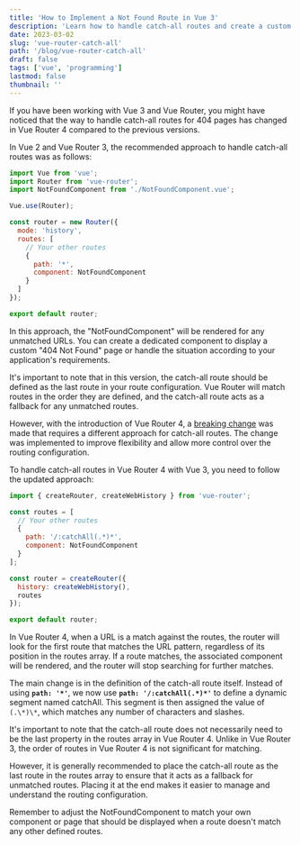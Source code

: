 ```yaml
---
title: 'How to Implement a Not Found Route in Vue 3'
description: 'Learn how to handle catch-all routes and create a custom 404 page in Vue 3 applications using Vue Router 4'
date: 2023-03-02
slug: 'vue-router-catch-all'
path: '/blog/vue-router-catch-all'
draft: false
tags: ['vue', 'programming']
lastmod: false
thumbnail: ''
---
```


If you have been working with Vue 3 and Vue Router, you might have noticed that the way to handle catch-all routes for 404 pages has changed in Vue Router 4 compared to the previous versions.

In Vue 2 and Vue Router 3, the recommended approach to handle catch-all routes was as follows:

```js
import Vue from 'vue';
import Router from 'vue-router';
import NotFoundComponent from './NotFoundComponent.vue';

Vue.use(Router);

const router = new Router({
  mode: 'history',
  routes: [
    // Your other routes
    {
      path: '*',
      component: NotFoundComponent
    }
  ]
});

export default router;
```

In this approach, the "NotFoundComponent" will be rendered for any unmatched URLs. You can create a dedicated component to display a custom "404 Not Found" page or handle the situation according to your application's requirements.

It's important to note that in this version, the catch-all route should be defined as the last route in your route configuration. Vue Router will match routes in the order they are defined, and the catch-all route acts as a fallback for any unmatched routes.

However, with the introduction of Vue Router 4, a [breaking change](https://router.vuejs.org/guide/migration/#removed-star-or-catch-all-routes) was made that requires a different approach for catch-all routes. The change was implemented to improve flexibility and allow more control over the routing configuration.

To handle catch-all routes in Vue Router 4 with Vue 3, you need to follow the updated approach:

```js
import { createRouter, createWebHistory } from 'vue-router';

const routes = [
  // Your other routes
  {
    path: '/:catchAll(.*)*',
    component: NotFoundComponent
  }
];

const router = createRouter({
  history: createWebHistory(),
  routes
});

export default router;

```

In Vue Router 4, when a URL is a match against the routes, the router will look for the first route that matches the URL pattern, regardless of its position in the routes array. If a route matches, the associated component will be rendered, and the router will stop searching for further matches.

The main change is in the definition of the catch-all route itself. Instead of using <code>**path: '*\'**</code>, we now use <code>**path: '/:catchAll(.\*)\*'**</code> to define a dynamic segment named catchAll. This segment is then assigned the value of `(.\*)\*`, which matches any number of characters and slashes.

It's important to note that the catch-all route does not necessarily need to be the last property in the routes array in Vue Router 4. Unlike in Vue Router 3, the order of routes in Vue Router 4 is not significant for matching.

However, it is generally recommended to place the catch-all route as the last route in the routes array to ensure that it acts as a fallback for unmatched routes. Placing it at the end makes it easier to manage and understand the routing configuration.

Remember to adjust the NotFoundComponent to match your own component or page that should be displayed when a route doesn't match any other defined routes.
